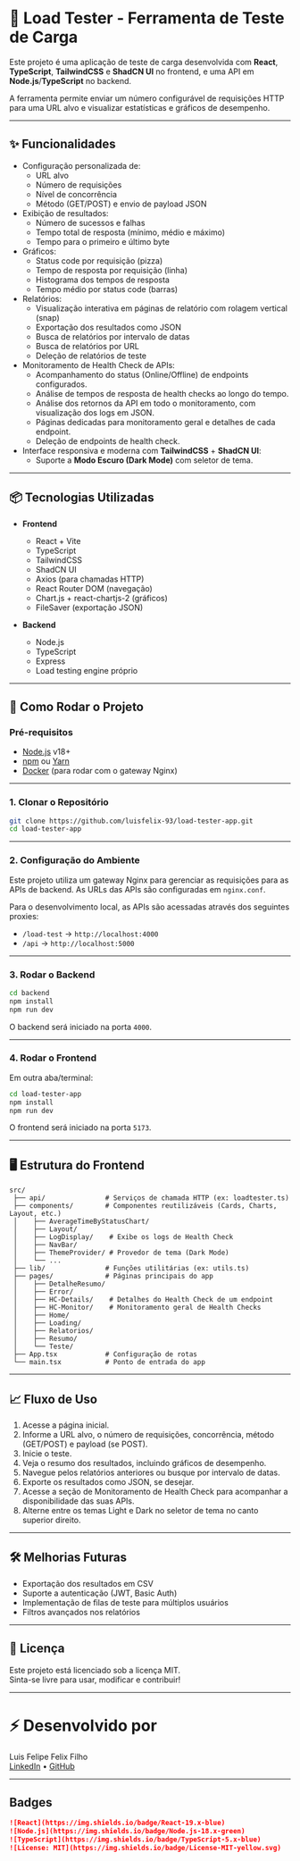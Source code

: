 # 💫 Load Tester - Ferramenta de Teste de Carga

Este projeto é uma aplicação de teste de carga desenvolvida com **React**, **TypeScript**, **TailwindCSS** e **ShadCN UI** no frontend, e uma API em **Node.js**/**TypeScript** no backend.

A ferramenta permite enviar um número configurável de requisições HTTP para uma URL alvo e visualizar estatísticas e gráficos de desempenho.

---

## ✨ Funcionalidades

- Configuração personalizada de:
  - URL alvo
  - Número de requisições
  - Nível de concorrência
  - Método (GET/POST) e envio de payload JSON
- Exibição de resultados:
  - Número de sucessos e falhas
  - Tempo total de resposta (mínimo, médio e máximo)
  - Tempo para o primeiro e último byte
- Gráficos:
  - Status code por requisição (pizza)
  - Tempo de resposta por requisição (linha)
  - Histograma dos tempos de resposta
  - Tempo médio por status code (barras)
- Relatórios:
  - Visualização interativa em páginas de relatório com rolagem vertical (snap)
  - Exportação dos resultados como JSON
  - Busca de relatórios por intervalo de datas
  - Busca de relatórios por URL
  - Deleção de relatórios de teste
- Monitoramento de Health Check de APIs:
  - Acompanhamento do status (Online/Offline) de endpoints configurados.
  - Análise de tempos de resposta de health checks ao longo do tempo.
  - Análise dos retornos da API em todo o monitoramento, com visualização dos logs em JSON.
  - Páginas dedicadas para monitoramento geral e detalhes de cada endpoint.
  - Deleção de endpoints de health check.
- Interface responsiva e moderna com **TailwindCSS** + **ShadCN UI**:
  - Suporte a **Modo Escuro (Dark Mode)** com seletor de tema.

---

## 📦 Tecnologias Utilizadas

- **Frontend**
  - React + Vite
  - TypeScript
  - TailwindCSS
  - ShadCN UI
  - Axios (para chamadas HTTP)
  - React Router DOM (navegação)
  - Chart.js + react-chartjs-2 (gráficos)
  - FileSaver (exportação JSON)

- **Backend**
  - Node.js
  - TypeScript
  - Express
  - Load testing engine próprio

---

## 🚀 Como Rodar o Projeto

### Pré-requisitos

- [Node.js](https://nodejs.org/) v18+
- [npm](https://www.npmjs.com/) ou [Yarn](https://yarnpkg.com/)
- [Docker](https://www.docker.com/) (para rodar com o gateway Nginx)

---

### 1. Clonar o Repositório

```bash
git clone https://github.com/luisfelix-93/load-tester-app.git
cd load-tester-app
```

---

### 2. Configuração do Ambiente

Este projeto utiliza um gateway Nginx para gerenciar as requisições para as APIs de backend. As URLs das APIs são configuradas em `nginx.conf`.

Para o desenvolvimento local, as APIs são acessadas através dos seguintes proxies:
- `/load-test` -> `http://localhost:4000`
- `/api` -> `http://localhost:5000`

---

### 3. Rodar o Backend

```bash
cd backend
npm install
npm run dev
```

O backend será iniciado na porta `4000`.

---

### 4. Rodar o Frontend

Em outra aba/terminal:

```bash
cd load-tester-app
npm install
npm run dev
```

O frontend será iniciado na porta `5173`.

---

## 🖥️ Estrutura do Frontend

```
src/
 ├── api/               # Serviços de chamada HTTP (ex: loadtester.ts)
 ├── components/        # Componentes reutilizáveis (Cards, Charts, Layout, etc.)
 │    ├── AverageTimeByStatusChart/
 │    ├── Layout/
 │    ├── LogDisplay/    # Exibe os logs de Health Check
 │    ├── NavBar/
 │    ├── ThemeProvider/ # Provedor de tema (Dark Mode)
 │    └── ...
 ├── lib/               # Funções utilitárias (ex: utils.ts)
 ├── pages/             # Páginas principais do app
 │    ├── DetalheResumo/
 │    ├── Error/
 │    ├── HC-Details/    # Detalhes do Health Check de um endpoint
 │    ├── HC-Monitor/    # Monitoramento geral de Health Checks
 │    ├── Home/
 │    ├── Loading/
 │    ├── Relatorios/
 │    ├── Resumo/
 │    └── Teste/
 ├── App.tsx            # Configuração de rotas
 └── main.tsx           # Ponto de entrada do app
```

---

## 📈 Fluxo de Uso

1. Acesse a página inicial.
2. Informe a URL alvo, o número de requisições, concorrência, método (GET/POST) e payload (se POST).
3. Inicie o teste.
4. Veja o resumo dos resultados, incluindo gráficos de desempenho.
5. Navegue pelos relatórios anteriores ou busque por intervalo de datas.
6. Exporte os resultados como JSON, se desejar.
7. Acesse a seção de Monitoramento de Health Check para acompanhar a disponibilidade das suas APIs.
8. Alterne entre os temas Light e Dark no seletor de tema no canto superior direito.

---

## 🛠️ Melhorias Futuras

- Exportação dos resultados em CSV
- Suporte a autenticação (JWT, Basic Auth)
- Implementação de filas de teste para múltiplos usuários
- Filtros avançados nos relatórios

---

## 📄 Licença

Este projeto está licenciado sob a licença MIT.  
Sinta-se livre para usar, modificar e contribuir!

---

# ⚡ Desenvolvido por

Luis Felipe Felix Filho  
[LinkedIn](https://www.linkedin.com/in/luis-felix-filho/) • [GitHub](https://github.com/luisfelix-93)

---

## Badges

```markdown
![React](https://img.shields.io/badge/React-19.x-blue)
![Node.js](https://img.shields.io/badge/Node.js-18.x-green)
![TypeScript](https://img.shields.io/badge/TypeScript-5.x-blue)
![License: MIT](https://img.shields.io/badge/License-MIT-yellow.svg)
```